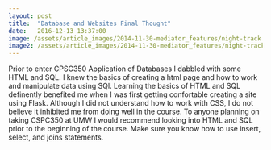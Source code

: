 ```yaml
---
layout: post
title:  "Database and Websites Final Thought"
date:   2016-12-13 13:37:00
image: /assets/article_images/2014-11-30-mediator_features/night-track.JPG
image2: /assets/article_images/2014-11-30-mediator_features/night-track-mobile.JPG
---
```

 
Prior to enter CPSC350 Application of Databases I dabbled with some HTML and SQL. I knew the basics of creating a html page and how to work
and manipulate data using SQl. Learning the basics of HTML and SQL definently benefited me when I was first getting confortable creating a site
using Flask. Although I did not understand how to work with CSS, I do not believe it inhibited me from doing well in the course. To anyone 
planning on taking CSPC350 at UMW I would recommend looking into HTML and SQL prior to the beginning of the course. Make sure you know how to 
use insert, select, and joins statements.

